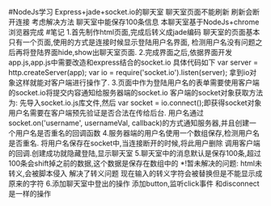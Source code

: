 #NodeJs学习 Express+jade+socket.io的聊天室
   聊天室页面不能刷新 刷新会断开连接 考虑解决方法
   聊天室中能保存100条信息
   本聊天室基于NodeJs+chrome浏览器完成
#笔记
   1.首先制作html页面,完成后转义成jade编码
      聊天室的页面基本只有一个页面,使用的方式是连接时候显示登陆用户名界面,
      检测用户名没有问题之后再将登陆界面hide,show出聊天室页面.
   2.完成界面之后,依据界面开发app.js,app.js中需要改造和express结合的socket.io
      具体代码如下
        var server = http.createServer(app);
        var io = require('socket.io').listen(server);
      拿到io对象这样就能对客户端进行操作了.
   3.页面中作为登陆用户名的表单需要使用客户端的socket.io将提交内容通知给服务器端的socket.io
      客户端的socket对象获取方法为:
        先导入socket.io.js库文件,然后 var socket = io.connect();即获得socket对象
        用户名需要在客户端预先验证是否合法在传给后台.
        用户名通过socket.on('username', usernameVal, callback)的方式通知服务器,并且创建一个用户名是否重名的回调函数
   4.服务器端的用户名使用一个数组保存,检测用户名是否重名.
      将用户名保存在socket中,当连接断开的时候,将此用户删除
      调用客户端的回调.创建成功就隐藏登陆,显示聊天室
   5.聊天室中的消息默认是保存100条,超过100条会shift掉之前的数据,这个数据是保存在数组中的
      *!暂未解决的问题: html未转义,会被脚本侵入 解决了转义问题 现在输入的转义字符会被替换但是不能显示成原来的字符
   6.添加聊天室中登出的操作 添加button,监听click事件 和disconnect是一样的操作